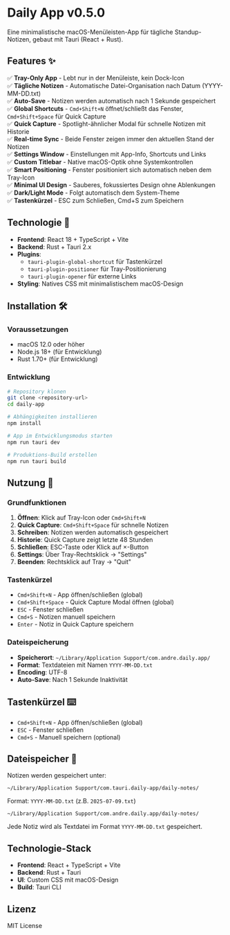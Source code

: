 # Daily App v0.5.0

Eine minimalistische macOS-Menüleisten-App für tägliche Standup-Notizen, gebaut mit Tauri (React + Rust).

## Features ✨

✅ **Tray-Only App** - Lebt nur in der Menüleiste, kein Dock-Icon  
✅ **Tägliche Notizen** - Automatische Datei-Organisation nach Datum (YYYY-MM-DD.txt)  
✅ **Auto-Save** - Notizen werden automatisch nach 1 Sekunde gespeichert  
✅ **Global Shortcuts** - `Cmd+Shift+N` öffnet/schließt das Fenster, `Cmd+Shift+Space` für Quick Capture  
✅ **Quick Capture** - Spotlight-ähnlicher Modal für schnelle Notizen mit Historie  
✅ **Real-time Sync** - Beide Fenster zeigen immer den aktuellen Stand der Notizen  
✅ **Settings Window** - Einstellungen mit App-Info, Shortcuts und Links  
✅ **Custom Titlebar** - Native macOS-Optik ohne Systemkontrollen  
✅ **Smart Positioning** - Fenster positioniert sich automatisch neben dem Tray-Icon  
✅ **Minimal UI Design** - Sauberes, fokussiertes Design ohne Ablenkungen  
✅ **Dark/Light Mode** - Folgt automatisch dem System-Theme  
✅ **Tastenkürzel** - ESC zum Schließen, Cmd+S zum Speichern  

## Technologie 🚀

- **Frontend**: React 18 + TypeScript + Vite
- **Backend**: Rust + Tauri 2.x
- **Plugins**: 
  - `tauri-plugin-global-shortcut` für Tastenkürzel
  - `tauri-plugin-positioner` für Tray-Positionierung
  - `tauri-plugin-opener` für externe Links
- **Styling**: Natives CSS mit minimalistischem macOS-Design

## Installation 🛠️

### Voraussetzungen
- macOS 12.0 oder höher
- Node.js 18+ (für Entwicklung)
- Rust 1.70+ (für Entwicklung)

### Entwicklung

```bash
# Repository klonen
git clone <repository-url>
cd daily-app

# Abhängigkeiten installieren
npm install

# App im Entwicklungsmodus starten
npm run tauri dev

# Produktions-Build erstellen
npm run tauri build
```

## Nutzung 📝

### Grundfunktionen
1. **Öffnen**: Klick auf Tray-Icon oder `Cmd+Shift+N`
2. **Quick Capture**: `Cmd+Shift+Space` für schnelle Notizen
3. **Schreiben**: Notizen werden automatisch gespeichert
4. **Historie**: Quick Capture zeigt letzte 48 Stunden
5. **Schließen**: ESC-Taste oder Klick auf ×-Button
6. **Settings**: Über Tray-Rechtsklick → "Settings"
7. **Beenden**: Rechtsklick auf Tray → "Quit"

### Tastenkürzel
- `Cmd+Shift+N` - App öffnen/schließen (global)
- `Cmd+Shift+Space` - Quick Capture Modal öffnen (global)
- `ESC` - Fenster schließen
- `Cmd+S` - Notizen manuell speichern
- `Enter` - Notiz in Quick Capture speichern

### Dateispeicherung
- **Speicherort**: `~/Library/Application Support/com.andre.daily.app/`
- **Format**: Textdateien mit Namen `YYYY-MM-DD.txt`
- **Encoding**: UTF-8
- **Auto-Save**: Nach 1 Sekunde Inaktivität

## Tastenkürzel ⌨️

- `Cmd+Shift+N` - App öffnen/schließen (global)
- `ESC` - Fenster schließen
- `Cmd+S` - Manuell speichern (optional)

## Dateispeicher 💾

Notizen werden gespeichert unter:
```
~/Library/Application Support/com.tauri.daily-app/daily-notes/
```

Format: `YYYY-MM-DD.txt` (z.B. `2025-07-09.txt`)
```
~/Library/Application Support/com.andre.daily.app/daily-notes/
```

Jede Notiz wird als Textdatei im Format `YYYY-MM-DD.txt` gespeichert.

## Technologie-Stack

- **Frontend**: React + TypeScript + Vite
- **Backend**: Rust + Tauri
- **UI**: Custom CSS mit macOS-Design
- **Build**: Tauri CLI

## Lizenz

MIT License
